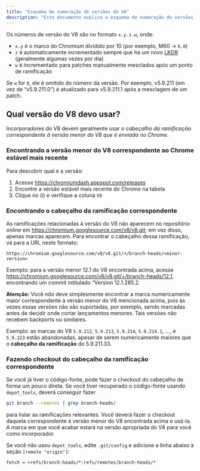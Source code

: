 ```yaml
---
title: "Esquema de numeração de versões do V8"
description: "Este documento explica o esquema de numeração de versões do V8."
---
```

Os números de versão do V8 são no formato `x.y.z.w`, onde:

- `x.y` é o marco do Chromium dividido por 10 (por exemplo, M60 → `6.0`)
- `z` é automaticamente incrementado sempre que há um novo [LKGR](https://www.chromium.org/chromium-os/developer-library/glossary/#acronyms) (geralmente algumas vezes por dia)
- `w` é incrementado para patches manualmente mesclados após um ponto de ramificação

Se `w` for `0`, ele é omitido do número da versão. Por exemplo, v5.9.211 (em vez de “v5.9.211.0”) é atualizado para v5.9.211.1 após a mesclagem de um patch.

## Qual versão do V8 devo usar?

Incorporadores do V8 devem geralmente usar *o cabeçalho da ramificação correspondente à versão menor do V8 que é enviada no Chrome*.

### Encontrando a versão menor do V8 correspondente ao Chrome estável mais recente

Para descobrir qual é a versão:

1. Acesse https://chromiumdash.appspot.com/releases
2. Encontre a versão estável mais recente do Chrome na tabela
3. Clique no (i) e verifique a coluna `V8`


### Encontrando o cabeçalho da ramificação correspondente

As ramificações relacionadas à versão do V8 não aparecem no repositório online em https://chromium.googlesource.com/v8/v8.git; em vez disso, apenas marcas aparecem. Para encontrar o cabeçalho dessa ramificação, vá para a URL neste formato:

```
https://chromium.googlesource.com/v8/v8.git/+/branch-heads/<minor-version>
```

Exemplo: para a versão menor 12.1 do V8 encontrada acima, acesse https://chromium.googlesource.com/v8/v8.git/+/branch-heads/12.1, encontrando um commit intitulado “Version 12.1.285.2.

**Atenção:** Você *não* deve simplesmente encontrar a marca numericamente maior correspondente à versão menor do V8 mencionada acima, pois às vezes essas versões não são suportadas, por exemplo, sendo marcadas antes de decidir onde cortar lançamentos menores. Tais versões não recebem backports ou similares.

Exemplo: as marcas do V8 `5.9.212`, `5.9.213`, `5.9.214`, `5.9.214.1`, …, e `5.9.223` estão abandonadas, apesar de serem numericamente maiores que o **cabeçalho da ramificação** do 5.9.211.33.

### Fazendo checkout do cabeçalho da ramificação correspondente

Se você já tiver o código-fonte, pode fazer o checkout do cabeçalho de forma um pouco direta. Se você tiver recuperado o código-fonte usando `depot_tools`, deverá conseguir fazer

```bash
git branch --remotes | grep branch-heads/
```

para listar as ramificações relevantes. Você deverá fazer o checkout daquela correspondente à versão menor do V8 encontrada acima e usá-la. A marca em que você acabar estará na versão apropriada do V8 para você como incorporador.

Se você não usou `depot_tools`, edite `.git/config` e adicione a linha abaixo à seção `[remote "origin"]`:

```
fetch = +refs/branch-heads/*:refs/remotes/branch-heads/*
```
